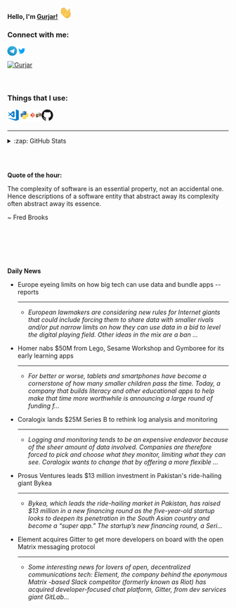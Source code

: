 #### Hello, I'm [Gurjar!](https://GurjarKing.github.io) <img src="https://raw.githubusercontent.com/ABSphreak/ABSphreak/master/gifs/Hi.gif" width="30px"></h2>


### Connect with me:

[<img align="left" alt="Gurjar | Telegram" width="22px" src="https://raw.githubusercontent.com/github/explore/80688e429a7d4ef2fca1e82350fe8e3517d3494d/topics/telegram/telegram.png" />][Telegram]
[<img align="left" alt="Gurjar | Twitter" width="22px" src="https://raw.githubusercontent.com/github/explore/80688e429a7d4ef2fca1e82350fe8e3517d3494d/topics/twitter/twitter.png" />][Twitter]
<br >
<br >
<a href="https://github.com/GurjarKing"><img src="https://komarev.com/ghpvc/?username=GurjarKing" alt="Gurjar" /></a> <br />
<br />
<br />
<!-- <br >

![](https://visitor-badge.glitch.me/badge?page_id=GurjarKing)

<br /> -->

### Things that I use:

[<img align="left" alt="Visual Studio Code" width="26px" src="https://raw.githubusercontent.com/github/explore/80688e429a7d4ef2fca1e82350fe8e3517d3494d/topics/visual-studio-code/visual-studio-code.png" />][VSCode]
[<img align="left" alt="Python" width="26px" src="https://raw.githubusercontent.com/github/explore/80688e429a7d4ef2fca1e82350fe8e3517d3494d/topics/python/python.png" />][Python]
[<img align="left" alt="Git" width="26px" src="https://raw.githubusercontent.com/github/explore/80688e429a7d4ef2fca1e82350fe8e3517d3494d/topics/git/git.png" />][Git]
[<img align="left" alt="GitHub" width="26px" src="https://raw.githubusercontent.com/github/explore/78df643247d429f6cc873026c0622819ad797942/topics/github/github.png" />][Github]

<br />
<br />

---
<details>
  <summary>:zap: GitHub Stats</summary>

<img align="left" alt="Gurjar's Github Stats" src="https://github-readme-stats.vercel.app/api?username=GurjarKing&show_icons=true&hide_border=true&count_private=true&include_all_commit=true&theme=algolia" />

</details>

<!-- ### 🔔 My latest tweet
<a href="https://twitter.com/Gurjar_King43" target="_blank">
	<img src="https://github.com/GurjarKing/GurjarKing/raw/master/tweet.png" width="70%" align="center" alt="Click to view on Twitter" title="My latest tweet, as an image"/>
</a> -->
<br>

<pre>

</pre>

**Quote of the hour:**

The complexity of software is an essential property, not an accidental one. Hence descriptions of a software entity that abstract away its complexity often abstract away its essence.

~ Fred Brooks
<pre>

</pre>
<br>
<pre>


</pre>
<strong>Daily News</strong>
  
  - Europe eyeing limits on how big tech can use data and bundle apps -- reports
     <hr/>
     
      - *European lawmakers are considering new rules for Internet giants that could include forcing them to share data with smaller rivals and/or put narrow limits on how they can use data in a bid to level the digital playing field. Other ideas in the mix are a ban …*
     
  - Homer nabs $50M from Lego, Sesame Workshop and Gymboree for its early learning apps
      <hr/>
      
      - *For better or worse, tablets and smartphones have become a cornerstone of how many smaller children pass the time. Today, a company that builds literacy and other educational apps to help make that time more worthwhile is announcing a large round of funding f…*
      
  - Coralogix lands $25M Series B to rethink log analysis and monitoring
      <hr/>
      
      - *Logging and monitoring tends to be an expensive endeavor because of the sheer amount of data involved. Companies are therefore forced to pick and choose what they monitor, limiting what they can see. Coralogix wants to change that by offering a more flexible …*
      
  - Prosus Ventures leads $13 million investment in Pakistan's ride-hailing giant Bykea
      <hr/>
      
      - *Bykea, which leads the ride-hailing market in Pakistan, has raised $13 million in a new financing round as the five-year-old startup looks to deepen its penetration in the South Asian country and become a “super app.” The startup’s new financing round, a Seri…*
       
  - Element acquires Gitter to get more developers on board with the open Matrix messaging protocol
      <hr/>
       
       - *Some interesting news for lovers of open, decentralized communications tech: Element, the company behind the eponymous Matrix -based Slack competitor (formerly known as Riot) has acquired developer-focused chat platform, Gitter, from dev services giant GitLab…*
      

<br />

[VSCode]: https://code.visualstudio.com/
[Python]: https://www.python.org/
[Git]: https://git-scm.com/
[Github]: https://github.com/
[Telegram]: https://t.me/Gurjar_King/
[Twitter]: https://twitter.com/Gurjar_King43/
